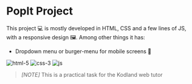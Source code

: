 # PopIt Project

This project :computer: is mostly developed in HTML, CSS and a few lines of JS, with a responsive design 🖼️. Among other things it has: 

* Dropdown menu or burger-menu for mobile screens :iphone:

![html-5](https://github.com/user-attachments/assets/481d6202-1dfd-4468-8348-a28ad9e2d65b)  ![css-3](https://github.com/user-attachments/assets/330961a1-8468-4c1d-bb9c-2dddb95ac385)  ![js](https://github.com/user-attachments/assets/1daed0c5-d842-4b78-8f67-45f9898ba59d)

> _[NOTE]_
> This is a practical task for the Kodland web tutor
